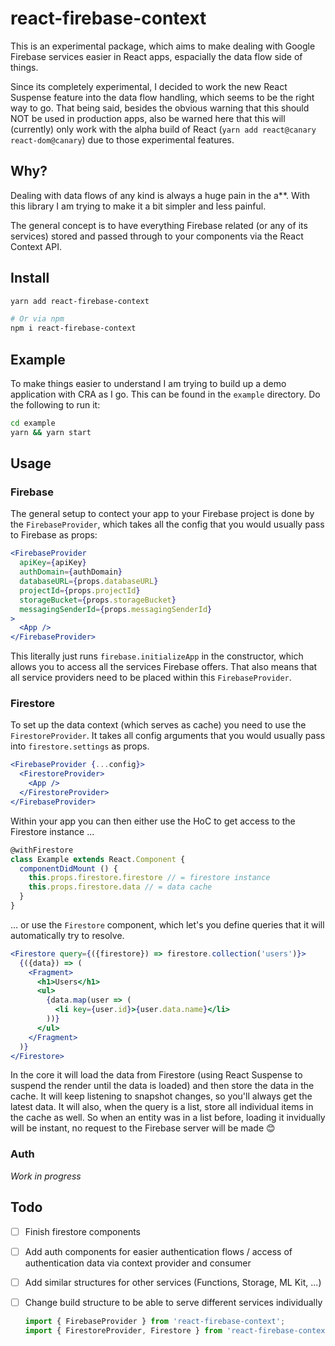 # react-firebase-context

This is an experimental package, which aims to make dealing with Google Firebase services easier in React apps, espacially the data flow side of things.

Since its completely experimental, I decided to work the new React Suspense feature into the data flow handling, which seems to be the right way to go. That being said, besides the obvious warning that this should NOT be used in production apps, also be warned here that this will (currently) only work with the alpha build of React (`yarn add react@canary react-dom@canary`) due to those experimental features.

## Why?

Dealing with data flows of any kind is always a huge pain in the a\**. With this library I am trying to make it a bit simpler and less painful.

The general concept is to have everything Firebase related (or any of its services) stored and passed through to your components via the React Context API.

## Install

```bash
yarn add react-firebase-context

# Or via npm
npm i react-firebase-context
```

## Example

To make things easier to understand I am trying to build up a demo application with CRA as I go. This can be found in the `example` directory. Do the following to run it:

```bash
cd example
yarn && yarn start
```

## Usage

### Firebase

The general setup to contect your app to your Firebase project is done by the `FirebaseProvider`, which takes all the config that you would usually pass to Firebase as props:

```jsx
<FirebaseProvider 
  apiKey={apiKey}
  authDomain={authDomain}
  databaseURL={props.databaseURL}
  projectId={props.projectId}
  storageBucket={props.storageBucket}
  messagingSenderId={props.messagingSenderId}
>
  <App />
</FirebaseProvider>
```

This literally just runs `firebase.initializeApp` in the constructor, which allows you to access all the services Firebase offers. That also means that all service providers need to be placed within this `FirebaseProvider`.

### Firestore

To set up the data context (which serves as cache) you need to use the `FirestoreProvider`. It takes all config arguments that you would usually pass into `firestore.settings` as props.

```jsx
<FirebaseProvider {...config}>
  <FirestoreProvider>
    <App />
  </FirestoreProvider>
</FirebaseProvider>
```

Within your app you can then either use the HoC to get access to the Firestore instance ...

```jsx
@withFirestore
class Example extends React.Component {
  componentDidMount () {
    this.props.firestore.firestore // = firestore instance
    this.props.firestore.data // = data cache
  }
}
```

… or use the `Firestore` component, which let's you define queries that it will automatically try to resolve.

```jsx
<Firestore query={({firestore}) => firestore.collection('users')}>
  {({data}) => (
    <Fragment>
      <h1>Users</h1>
      <ul>
        {data.map(user => (
          <li key={user.id}>{user.data.name}</li>
        ))}
      </ul>
    </Fragment>
  )}
</Firestore>
```

In the core it will load the data from Firestore (using React Suspense to suspend the render until the data is loaded) and then store the data in the cache. It will keep listening to snapshot changes, so you'll always get the latest data. It will also, when the query is a list, store all individual items in the cache as well. So when an entity was in a list before, loading it invidually will be instant, no request to the Firebase server will be made 😊

### Auth

_Work in progress_

## Todo

- [ ] Finish firestore components

- [ ] Add auth components for easier authentication flows / access of authentication data via context provider and consumer

- [ ] Add similar structures for other services (Functions, Storage, ML Kit, ...)

- [ ] Change build structure to be able to serve different services individually

  ```js
  import { FirebaseProvider } from 'react-firebase-context';
  import { FirestoreProvider, Firestore } from 'react-firebase-context/firestore';
  ```
